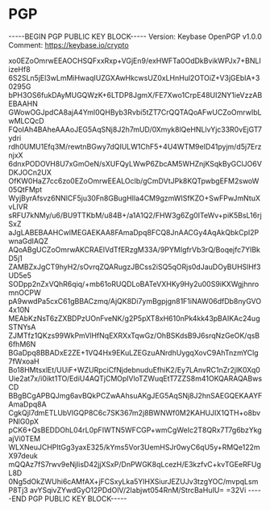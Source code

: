 # PGP
-----BEGIN PGP PUBLIC KEY BLOCK-----
Version: Keybase OpenPGP v1.0.0
Comment: https://keybase.io/crypto

xo0EZoOmrwEEAOCHSQFxxRxp+VGjEn9/exHWFTa0OdDkBvikWPJx7+BNLIizeHf8
6S2SLn5jEl3wLmMiHwaqIUZGXAwHkcwsUZ0xLHnHul2OTOiZ+V3jGEbIA+30295G
bPH3OS6fukDAyMUGQWzK+6LTDP8JgmX/FE7Xwo1CrpE48UI2NY1ieVzzABEBAAHN
GWowOGJpdCA8ajA4Yml0QHByb3Rvbi5tZT7CrQQTAQoAFwUCZoOmrwIbLwMLCQcD
FQoIAh4BAheAAAoJEG5AqSNj8J2h7mUD/0Xmyk8lQeHNLlvYjc33R0vEjGT7ydri
rdh0UMU1Efq3M/rewtnBGwy7dQIULW1ChF5+4U4WTM9eID41pyjm/d5j7ErznjxX
6dnxPODOVH8U7xGmOeN/sXUFQyLWwP6ZbcAM5WHZnjKSqkByGClJO6VDKJOCn2UX
OfKW0HaZ7cc6zo0EZoOmrwEEALOclb/gCmDVtJPk8KQTpwbgEFM2swoW05QtFMpt
WyjByrAfsvz6NNlCF5ju30Fn8GBugHIla4CM9gzmWISfKZO+SwFPwJmNtuXvLIVR
sRFU7kNMy/u6/BU9TTKbM/u84B+/a1A1Q2/FHW3g6Zg0ITeWv+piK5BsL16rjSxZ
aJgLABEBAAHCwIMEGAEKAA8FAmaDpq8FCQ8JnAACGy4AqAkQbkCpI2PwnaGdIAQZ
AQoABgUCZoOmrwAKCRAElVdTfERzgM33A/9PYMIgfrVb3rQ/Boqejfc7YIBkD5j1
ZAMBZxJgCT9hyH2/sOvrqZQARugzJBCss2iSQ5qORjs0dJauDOyBUHSlHf3UD5e5
SODpp2nZxVQhR6qiq/+mb61oRUQDLoBATeVXHKy9Hy2u00S9iKXWgjhnromnOCPW
pA9wwdPa5cxC61gBBACzmq/AjQK8Di7ymBgpjgn81F1iNAW06dfDb8nyGVO4x10N
MEAbKzNsT6zZXBDPzUOnFveNK/g2P5pXT8xH610nPk4kk43pBAIKAc24ugSTNYsA
ZJMTfz1QKzs99WkPmVlHfNqEXRXxTqwGz/OhBSKdsB9J6srqNzGeOK/qsB6fhM6N
BGaDpq8BBADxE2ZE+1VQ4Hx9EKuLZEGzuANrdhUygqXovC9AhTnzmYClg7fWxoaH
Bo18HMtsxlEt/UUiF+WZURpciCfNjdebnuduEfhiK2/Ey7LAnvRC1nZr2jlK0Xq0
Uie2at7x/i0ikt1TO/EdiU4AQTjCMOplVloTZWuqEtT7ZZS8m41OKQARAQABwsCD
BBgBCgAPBQJmg6avBQkPCZwAAhsuAKgJEG5AqSNj8J2hnSAEGQEKAAYFAmaDpq8A
CgkQjl7dmETLUbVIGQP8C6c7SK367m2j8BWNWf0M2KAHUJIX1QTH+o8bvPNlG0pX
pCK6+QsBEDDOhL04rL0pFIWTN5WFCGP+wmCgWeIc2T8QRx7T7g6bzYkgajVi0TEM
WLXNeuJCHPltGg3yaxE325/kYms5Vor3UemHSJr0wyC6qU5y+RMQe122mX97deuk
mQQAz7fS7rwv9eNjlisD42jjXSxP/DnPWGK8qLcezH/E3kzfvC+kvTGEeRFUgL8D
0Ng5dOkZWUhi6cAMfAX+jFCSxyLka5YlHXSiurJEZUJv3tzgYOC/mvpqLsmP8Tj3
avYSqivZYwdGyO12PDdOlV/2Iabjwt054RnM/StrcBaHuIU=
=32Vi
-----END PGP PUBLIC KEY BLOCK-----
